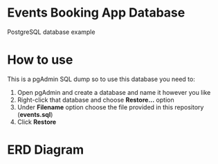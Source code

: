 # Events Booking App Database
PostgreSQL database example


# How to use
This is a pgAdmin SQL dump so to use this database you need to:
1.  Open pgAdmin and create a database and name it however you like
2.  Right-click that database and choose **Restore...** option
3.  Under **Filename** option choose the file provided in this repository (**events.sql**)
4.  Click **Restore**

# ERD Diagram

